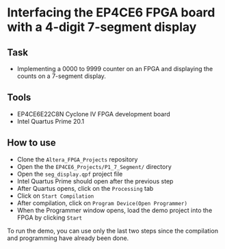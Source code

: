 # Interfacing the EP4CE6 FPGA board with a 4-digit 7-segment display  

## Task  
- Implementing a 0000 to 9999 counter on an FPGA and displaying the counts on a 7-segment display.  

## Tools  
- EP4CE6E22C8N Cyclone IV FPGA development board  
- Intel Quartus Prime 20.1  

## How to use  
- Clone the ``Altera_FPGA_Projects`` repository  
- Open the the ``EP4CE6_Projects/P1_7_Segment/`` directory  
- Open the ``seg_display.qpf`` project file  
- Intel Quartus Prime should open after the previous step  
- After Quartus opens, click on the ``Processing`` tab  
- Click on ``Start Compilation``  
- After compilation, click on ``Program Device(Open Programmer)``  
- When the Programmer window opens, load the demo project into the FPGA by clicking ``Start``

To run the demo, you can use only the last two steps since the compilation and programming have already been done.  



